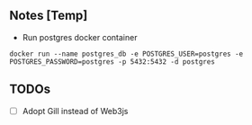 

## Notes [Temp]

- Run postgres docker container
```
docker run --name postgres_db -e POSTGRES_USER=postgres -e POSTGRES_PASSWORD=postgres -p 5432:5432 -d postgres
```

## TODOs

- [ ]  Adopt Gill instead of Web3js

